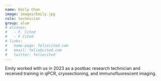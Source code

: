 ```yaml
---
name: Emily Chan
image: images/Emily.jpg
role: technician
group: alum
# aliases:
#   - F. Cited
#   - F Cited
# links:
#   home-page: felixcited.com
#   email: felix@cited.com
#   twitter: felixcited
---
```


Emily worked with us in 2023 as a postbac research technician and received training in qPCR, cryosectioning, and immunofluorescent imaging.
